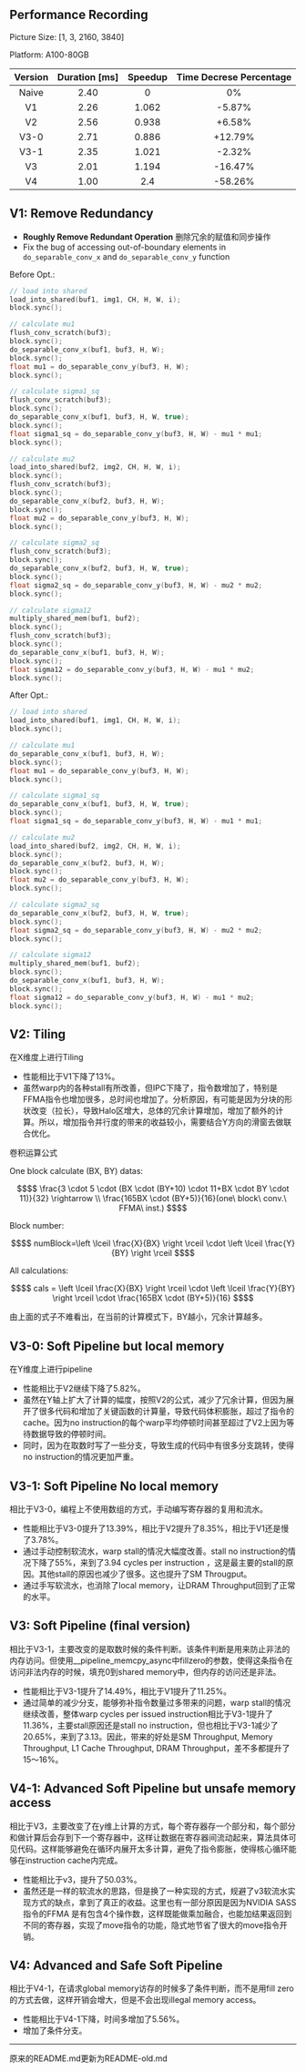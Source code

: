 ## Performance Recording

Picture Size: [1, 3, 2160, 3840]

Platform: A100-80GB

| Version | Duration [ms] | Speedup | Time Decrese Percentage |
| :-----: | :-----------: | :-----: | :---------------------: |
|  Naive  |     2.40      |    0    |           0%            |
|   V1    |     2.26      |  1.062  |         -5.87%          |
|   V2    |     2.56      |  0.938  |         +6.58%          |
|  V3-0   |     2.71      |  0.886  |         +12.79%         |
|  V3-1   |     2.35      |  1.021  |         -2.32%          |
|   V3    |     2.01      |  1.194  |         -16.47%         |
|   V4    |     1.00      |   2.4   |         -58.26%         |



## V1: Remove Redundancy

- **Roughly Remove Redundant Operation** 删除冗余的赋值和同步操作
- Fix the bug of accessing out-of-boundary elements in `do_separable_conv_x` and `do_separable_conv_y` function

Before Opt.:
```cpp
// load into shared
load_into_shared(buf1, img1, CH, H, W, i);
block.sync();

// calculate mu1
flush_conv_scratch(buf3);
block.sync();
do_separable_conv_x(buf1, buf3, H, W);
block.sync();
float mu1 = do_separable_conv_y(buf3, H, W);
block.sync();

// calculate sigma1_sq
flush_conv_scratch(buf3);
block.sync();
do_separable_conv_x(buf1, buf3, H, W, true);
block.sync();
float sigma1_sq = do_separable_conv_y(buf3, H, W) - mu1 * mu1;
block.sync();

// calculate mu2
load_into_shared(buf2, img2, CH, H, W, i);
block.sync();
flush_conv_scratch(buf3);
block.sync();
do_separable_conv_x(buf2, buf3, H, W);
block.sync();
float mu2 = do_separable_conv_y(buf3, H, W);
block.sync();

// calculate sigma2_sq
flush_conv_scratch(buf3);
block.sync();
do_separable_conv_x(buf2, buf3, H, W, true);
block.sync();
float sigma2_sq = do_separable_conv_y(buf3, H, W) - mu2 * mu2;
block.sync();

// calculate sigma12
multiply_shared_mem(buf1, buf2);
block.sync();
flush_conv_scratch(buf3);
block.sync();
do_separable_conv_x(buf1, buf3, H, W);
block.sync();
float sigma12 = do_separable_conv_y(buf3, H, W) - mu1 * mu2;
block.sync();
```

After Opt.:
```cpp
// load into shared
load_into_shared(buf1, img1, CH, H, W, i);
block.sync();

// calculate mu1
do_separable_conv_x(buf1, buf3, H, W);
block.sync();
float mu1 = do_separable_conv_y(buf3, H, W);
block.sync();

// calculate sigma1_sq
do_separable_conv_x(buf1, buf3, H, W, true);
block.sync();
float sigma1_sq = do_separable_conv_y(buf3, H, W) - mu1 * mu1;

// calculate mu2
load_into_shared(buf2, img2, CH, H, W, i);
block.sync();
do_separable_conv_x(buf2, buf3, H, W);
block.sync();
float mu2 = do_separable_conv_y(buf3, H, W);
block.sync();

// calculate sigma2_sq
do_separable_conv_x(buf2, buf3, H, W, true);
block.sync();
float sigma2_sq = do_separable_conv_y(buf3, H, W) - mu2 * mu2;
block.sync();

// calculate sigma12
multiply_shared_mem(buf1, buf2);
block.sync();
do_separable_conv_x(buf1, buf3, H, W);
block.sync();
float sigma12 = do_separable_conv_y(buf3, H, W) - mu1 * mu2;
block.sync();
```

## V2: Tiling

在X维度上进行Tiling

- 性能相比于V1下降了13%。
- 虽然warp内的各种stall有所改善，但IPC下降了，指令数增加了，特别是FFMA指令也增加很多，总时间也增加了。分析原因，有可能是因为分块的形状改变（拉长），导致Halo区增大，总体的冗余计算增加，增加了额外的计算。所以，增加指令并行度的带来的收益较小，需要结合Y方向的滑窗去做联合优化。

卷积运算公式

One block calculate (BX, BY) datas: 
```math
$$
\frac{3 \cdot 5 \cdot (BX \cdot (BY+10) \cdot 11+BX \cdot BY \cdot 11)}{32} \rightarrow \\ 
\frac{165BX \cdot (BY+5)}{16}(one\ block\ conv.\ FFMA\ inst.)
$$
```
Block number:
```math
$$
numBlock=\left \lceil \frac{X}{BX} \right \rceil \cdot \left \lceil \frac{Y}{BY} \right \rceil
$$
```
All calculations:
```math
$$
cals = \left \lceil \frac{X}{BX} \right \rceil \cdot \left \lceil \frac{Y}{BY} \right \rceil \cdot \frac{165BX \cdot (BY+5)}{16}
$$
```
由上面的式子不难看出，在当前的计算模式下，BY越小，冗余计算越多。

## V3-0: Soft Pipeline but local memory

在Y维度上进行pipeline

- 性能相比于V2继续下降了5.82%。
- 虽然在Y轴上扩大了计算的幅度，按照V2的公式，减少了冗余计算，但因为展开了很多代码和增加了关键函数的计算量，导致代码体积膨胀，超过了指令的cache。因为no instruction的每个warp平均停顿时间甚至超过了V2上因为等待数据导致的停顿时间。
- 同时，因为在取数时写了一些分支，导致生成的代码中有很多分支跳转，使得no instruction的情况更加严重。

## V3-1: Soft Pipeline No local memory

相比于V3-0，编程上不使用数组的方式，手动编写寄存器的复用和流水。

- 性能相比于V3-0提升了13.39%，相比于V2提升了8.35%，相比于V1还是慢了3.78%。
- 通过手动控制软流水，warp stall的情况大幅度改善。stall no instruction的情况下降了55%，来到了3.94 cycles per instruction ，这是最主要的stall的原因。其他stall的原因也减少了很多。这也提升了SM Througput。
- 通过手写软流水，也消除了local memory，让DRAM Throughput回到了正常的水平。

## V3: Soft Pipeline (final version)

相比于V3-1，主要改变的是取数时候的条件判断。该条件判断是用来防止非法的内存访问。但使用__pipeline_memcpy_async中fillzero的参数，使得这条指令在访问非法内存的时候，填充0到shared memory中，但内存的访问还是非法。

- 性能相比于V3-1提升了14.49%，相比于V1提升了11.25%。
- 通过简单的减少分支，能够弥补指令数量过多带来的问题，warp stall的情况继续改善，整体warp cycles per issued instruction相比于V3-1提升了11.36%，主要stall原因还是stall no instruction，但也相比于V3-1减少了20.65%，来到了3.13。因此，带来的好处是SM Throughput, Memory Throughput, L1 Cache Throughput, DRAM Throughput，差不多都提升了15～16%。

## V4-1: Advanced Soft Pipeline but unsafe memory access

相比于V3，主要改变了在y维上计算的方式，每个寄存器存一个部分和，每个部分和做计算后会存到下一个寄存器中，这样让数据在寄存器间流动起来，算法具体可见代码。这样能够避免在循环内展开太多计算，避免了指令膨胀，使得核心循环能够在instruction cache内完成。

- 性能相比于v3，提升了50.03%。
- 虽然还是一样的软流水的思路，但是换了一种实现的方式，规避了v3软流水实现方式的缺点，拿到了真正的收益。这里也有一部分原因是因为NVIDIA SASS指令的FFMA 是有包含4个操作数，这样既能做乘加融合，也能加结果返回到不同的寄存器，实现了move指令的功能，隐式地节省了很大的move指令开销。

## V4: Advanced and Safe Soft Pipeline

相比于V4-1，在请求global memory访存的时候多了条件判断，而不是用fill zero的方式去做，这样开销会增大，但是不会出现illegal memory access。

- 性能相比于V4-1下降，时间多增加了5.56%。
- 增加了条件分支。

----
原来的README.md更新为README-old.md
